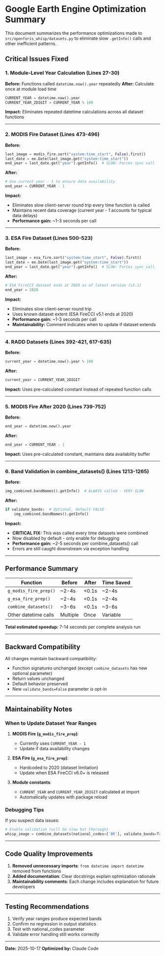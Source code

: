 # Google Earth Engine Optimization Summary

This document summarizes the performance optimizations made to `src/openforis_whisp/datasets.py` to eliminate slow `.getInfo()` calls and other inefficient patterns.

## Critical Issues Fixed

### 1. **Module-Level Year Calculation** (Lines 27-30)
**Before:** Functions called `datetime.now().year` repeatedly
**After:** Calculate once at module load time
```python
CURRENT_YEAR = datetime.now().year
CURRENT_YEAR_2DIGIT = CURRENT_YEAR % 100
```
**Impact:** Eliminates repeated datetime calculations across all dataset functions

---

### 2. **MODIS Fire Dataset** (Lines 473-496)
**Before:**
```python
last_image = modis_fire.sort("system:time_start", False).first()
last_date = ee.Date(last_image.get("system:time_start"))
end_year = last_date.get("year").getInfo()  # SLOW: Forces sync call
```

**After:**
```python
# Use current year - 1 to ensure data availability
end_year = CURRENT_YEAR - 1
```

**Impact:**
- Eliminates slow client-server round trip every time function is called
- Maintains recent data coverage (current year - 1 accounts for typical data delays)
- **Performance gain:** ~1-3 seconds per call

---

### 3. **ESA Fire Dataset** (Lines 500-523)
**Before:**
```python
last_image = esa_fire.sort("system:time_start", False).first()
last_date = ee.Date(last_image.get("system:time_start"))
end_year = last_date.get("year").getInfo()  # SLOW: Forces sync call
```

**After:**
```python
# ESA FireCCI dataset ends at 2020 as of latest version (v5.1)
end_year = 2020
```

**Impact:**
- Eliminates slow client-server round trip
- Uses known dataset extent (ESA FireCCI v5.1 ends at 2020)
- **Performance gain:** ~1-3 seconds per call
- **Maintainability:** Comment indicates when to update if dataset extends

---

### 4. **RADD Datasets** (Lines 392-421, 617-635)
**Before:**
```python
current_year = datetime.now().year % 100
```

**After:**
```python
current_year = CURRENT_YEAR_2DIGIT
```

**Impact:** Uses pre-calculated constant instead of repeated function calls

---

### 5. **MODIS Fire After 2020** (Lines 739-752)
**Before:**
```python
end_year = datetime.now().year
```

**After:**
```python
end_year = CURRENT_YEAR - 1
```

**Impact:** Uses pre-calculated constant, maintains data availability buffer

---

### 6. **Band Validation in combine_datasets()** (Lines 1213-1265)
**Before:**
```python
img_combined.bandNames().getInfo()  # ALWAYS called - VERY SLOW
```

**After:**
```python
if validate_bands:  # Optional, default FALSE
    img_combined.bandNames().getInfo()
```

**Impact:**
- **CRITICAL FIX:** This was called every time datasets were combined
- Now disabled by default - only enable for debugging
- **Performance gain:** ~2-5 seconds per combine_datasets() call
- Errors are still caught downstream via exception handling

---

## Performance Summary

| Function | Before | After | Time Saved |
|----------|--------|-------|------------|
| `g_modis_fire_prep()` | ~2-4s | <0.1s | ~2-4s |
| `g_esa_fire_prep()` | ~2-4s | <0.1s | ~2-4s |
| `combine_datasets()` | ~3-6s | <0.1s | ~3-6s |
| Other datetime calls | Multiple | Once | Variable |

**Total estimated speedup:** 7-14 seconds per complete analysis run

---

## Backward Compatibility

All changes maintain backward compatibility:
- Function signatures unchanged (except `combine_datasets` has new optional parameter)
- Return values unchanged
- Default behavior preserved
- New `validate_bands=False` parameter is opt-in

---

## Maintainability Notes

### When to Update Dataset Year Ranges

1. **MODIS Fire (`g_modis_fire_prep`)**:
   - Currently uses `CURRENT_YEAR - 1`
   - Update if data availability changes

2. **ESA Fire (`g_esa_fire_prep`)**:
   - Hardcoded to 2020 (dataset limitation)
   - Update when ESA FireCCI v6.0+ is released

3. **Module constants**:
   - `CURRENT_YEAR` and `CURRENT_YEAR_2DIGIT` calculated at import
   - Automatically updates with package reload

### Debugging Tips

If you suspect data issues:
```python
# Enable validation (will be slow but thorough)
whisp_image = combine_datasets(national_codes=['BR'], validate_bands=True)
```

---

## Code Quality Improvements

1. **Removed unnecessary imports**: `from datetime import datetime` removed from functions
2. **Added documentation**: Clear docstrings explain optimization rationale
3. **Maintainability comments**: Each change includes explanation for future developers

---

## Testing Recommendations

1. Verify year ranges produce expected bands
2. Confirm no regression in output statistics
3. Test with national_codes parameter
4. Validate error handling still works correctly

---

**Date:** 2025-10-17
**Optimized by:** Claude Code
